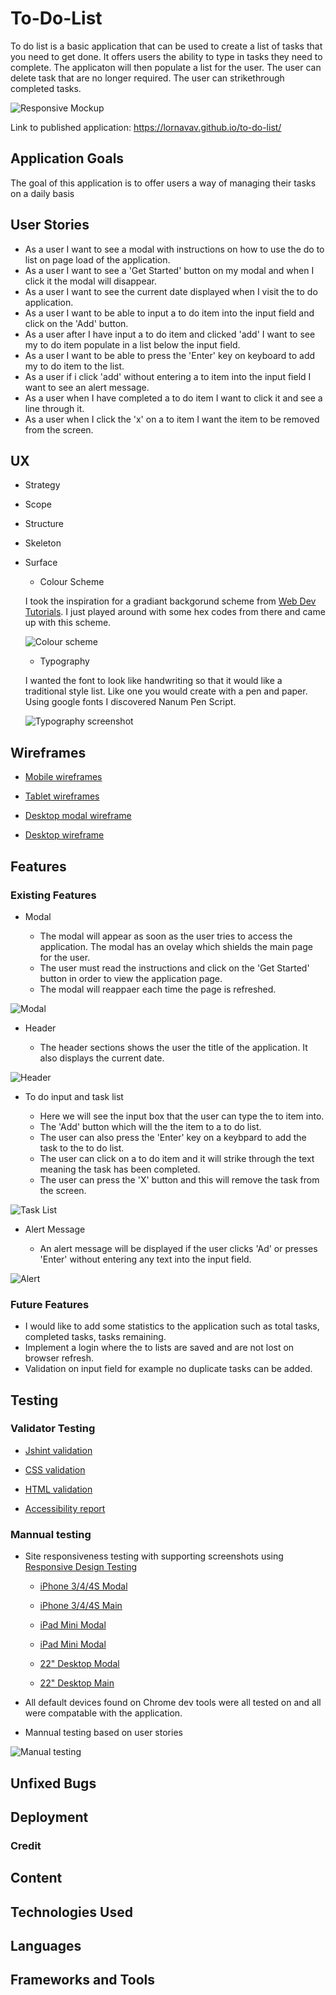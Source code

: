 # To-Do-List

To do list is a basic application that can be used to create a list of tasks that you need to get done. It offers users the ability to type in tasks they need to complete. The applicaton will then populate a list for the user. The user can delete task that are no longer required. The user can strikethrough completed tasks.

![Responsive Mockup](documentation/images/responsive_screenshot.png)

Link to published application: https://lornavav.github.io/to-do-list/ 

## Application Goals

The goal of this application is to offer users a way of managing their tasks on a daily basis

## User Stories

 * As a user I want to see a modal with instructions on how to use the do to list on page load of the application. 
 * As a user I want to see a 'Get Started' button on my modal and when I click it the modal will disappear.
 * As a user I want to see the current date displayed when I visit the to do application.
 * As a user I want to be able to input a to do item into the input field and click on the 'Add' button.
 * As a user after I have input a to do item and clicked 'add' I want to see my to do item populate in a list below the input field.
 * As a user I want to be able to press the 'Enter' key on keyboard to add my to do item to the list.
 * As a user if i click 'add' without entering a to item into the input field I want to see an alert message.
 * As a user when I have completed a to do item I want to click it and see a line through it.
 * As a user when I click the 'x' on a to item I want the item to be removed from the screen.
 
## UX

* Strategy

* Scope

* Structure

* Skeleton

* Surface

    * Colour Scheme

    I took the inspiration for a gradiant backgorund scheme from [Web Dev Tutorials](https://www.youtube.com/watch?v=H5tuwAO-_Kg). I just played around with some hex codes from there and came up with this scheme.
    
    ![Colour scheme](documentation/images/colour_scheme.png)

    * Typography 

    I wanted the font to look like handwriting so that it would like a traditional style list. Like one you would create with a pen and paper. Using google fonts I discovered Nanum Pen Script.

    ![Typography screenshot](documentation/images/typography_screenshot.png)
    

## Wireframes

* [Mobile wireframes](documentation/images/mobile_wireframes.png)

* [Tablet wireframes](documentation/images/tablet_wireframes.png)

* [Desktop modal wireframe](documentation/images/desktop_popup_wireframe.png)

* [Desktop wireframe](documentation/images/desktop_wireframe.png)

## Features

### Existing Features

* Modal
 
   * The modal will appear as soon as the user tries to access the application. The modal has an ovelay which shields the main page for the user. 
   * The user must read the instructions and click on the 'Get Started' button in order to view the application page.
   * The modal will reappaer each time the page is refreshed.

 ![Modal](documentation/images/modal.png)

* Header
 
   * The header sections shows the user the title of the application. It also displays the current date.

 ![Header](documentation/images/header.png)

* To do input and task list
 
   * Here we will see the input box that the user can type the to item into.
   * The 'Add' button which will the the item to a to do list.
   * The user can also press the 'Enter' key on a keybpard to add the task to the to do list.
   * The user can click on a to do item and it will strike through the text meaning the task has been completed.
   * The user can press the 'X' button and this will remove the task from the screen.

 ![Task List](documentation/images/task_list.png)

 * Alert Message

   * An alert message will be displayed if the user clicks 'Ad' or presses 'Enter' without entering any text into the input field.

  ![Alert](documentation/images/alert_message.PNG)

### Future Features

 * I would like to add some statistics to the application such as total tasks, completed tasks, tasks remaining.
 * Implement a login where the to lists are saved and are not lost on browser refresh.
 * Validation on input field for example no duplicate tasks can be added. 

## Testing

### Validator Testing

* [Jshint validation](documentation/images/jshint_validation.png)

* [CSS validation](documentation/images/css_jigsaw_validation.png)

* [HTML validation](documentation/images/html_w3c_validation.png)

* [Accessibility report](documentation/images/wave_accessibility_report.png)

### Mannual testing

* Site responsiveness testing with supporting screenshots using [Responsive Design Testing](https://responsivedesignchecker.com/)

  * [iPhone 3/4/4S Modal](documentation/images/iphone_3_4_4s_responsiveness.png)

  * [iPhone 3/4/4S Main](documentation/images/iphone_3_4_4s_responsiveness_main.png)

  * [iPad Mini Modal](documentation/images/apple_mini_responsivness.png)

  * [iPad Mini Modal](documentation/images/apple_mini_responsivness_2.png)

  * [22" Desktop Modal](documentation/images/22inch_desktop_responsiveness.png)

  * [22" Desktop Main](documentation/images/22inch_desktop_responsiveness-2.png)

* All default devices found on Chrome dev tools were all tested on and all were compatable with the application.

* Mannual testing based on user stories 

![Manual testing](documentation/images/manual_testing.PNG)

  


## Unfixed Bugs

## Deployment

### Credit

## Content

## Technologies Used

## Languages

## Frameworks and Tools